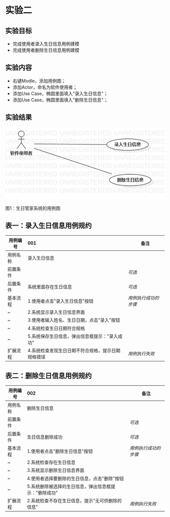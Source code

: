 # 实验二

## 实验目标
- 完成使用者录入生日信息用例建模
- 完成使用者删除生日信息用例建模

## 实验内容
- 右键Modle，添加用例图；
- 添加Actor，命名为软件使用者；
- 添加Use Case，椭圆里面填入"录入生日信息"；
- 添加Use Case，椭圆里面填入"删除生日信息"；

## 实验结果

![实验二](./text2.png)

图1：生日管家系统的用例图

## 表一：录入生日信息用例规约

用例编号  | 001 | 备注  
-|:-|-  
用例名称  | 录入生日信息  |  
前置条件  |   | *可选* 
后置条件  | 系统里面存在生日信息  | *可选*   
基本流程  | 1.使用者点击"录入生日信息"按钮  |*用例执行成功的步骤*    
~| 2.系统显示录入生日信息界面  |   
~| 3.使用者输入姓名、生日日期，点击"录入"按钮   |   
~| 4.系统检查生日日期符合规格   |   
~| 5.系统保存生日信息，弹出信息框提示："录入成功"   |  
扩展流程  | 4.系统检查发现生日日期不符合规格，提示日期规格错误   |*用例执行失败*    


## 表二：删除生日信息用例规约

用例编号  | 002 | 备注  
-|:-|-  
用例名称  | 删除生日信息  |    
前置条件  |   | *可选* 
后置条件  |  生日信息删除成功  | *可选*   
基本流程  | 1.使用者点击"删除生日信息"按钮  |*用例执行成功的步骤*    
~| 2.系统检查存在生日信息  |   
~| 3.系统显示删除生日信息界面  | 
~| 4.使用者选择要删除的生日信息，点击"删除"按钮   |   
~| 5.系统删除被选择的生日信息，弹出信息框提示："删除成功"   |   
扩展流程  | 2.系统检查不存在生日信息，提示"无可供删除的信息"  |*用例执行失败*   
